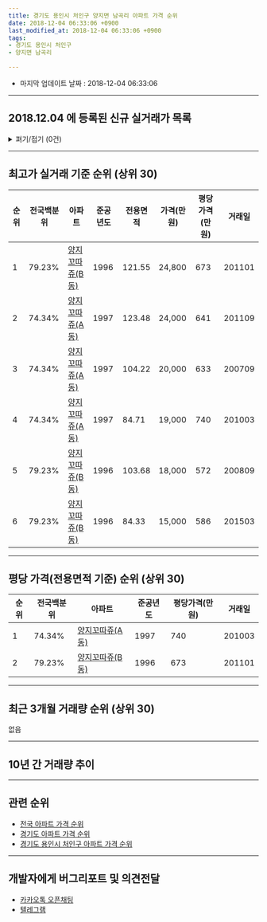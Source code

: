 ```yaml
---
title: 경기도 용인시 처인구 양지면 남곡리 아파트 가격 순위
date: 2018-12-04 06:33:06 +0900
last_modified_at: 2018-12-04 06:33:06 +0900
tags:
- 경기도 용인시 처인구
- 양지면 남곡리

---
```


* 마지막 업데이트 날짜 : 2018-12-04 06:33:06

---

## 2018.12.04 에 등록된 신규 실거래가 목록

<details>
<summary>펴기/접기 (0건)</summary>
<div markdown="1">

|아파트|전국백분위|준공년도|전용면적|가격(만원)|평당가격(만원)|거래일|
|---|---|---|---|---|---|---|
|없음|||||||


</div>
</details>

---

## 최고가 실거래 기준 순위 (상위 30)


|순위|전국백분위|아파트|준공년도|전용면적|가격(만원)|평당가격(만원)|거래일|
|---|---|---|---|---|---|---|---|
|1|79.23%|[양지꼬따쥬(B동)](https://search.naver.com/search.naver?query=%EA%B2%BD%EA%B8%B0%EB%8F%84+%EC%9A%A9%EC%9D%B8%EC%8B%9C+%EC%B2%98%EC%9D%B8%EA%B5%AC+%EC%96%91%EC%A7%80%EB%A9%B4+%EB%82%A8%EA%B3%A1%EB%A6%AC+%EC%96%91%EC%A7%80%EA%BC%AC%EB%94%B0%EC%A5%AC%28B%EB%8F%99%29)|1996|121.55|24,800|673|201101|
|2|74.34%|[양지꼬따쥬(A동)](https://search.naver.com/search.naver?query=%EA%B2%BD%EA%B8%B0%EB%8F%84+%EC%9A%A9%EC%9D%B8%EC%8B%9C+%EC%B2%98%EC%9D%B8%EA%B5%AC+%EC%96%91%EC%A7%80%EB%A9%B4+%EB%82%A8%EA%B3%A1%EB%A6%AC+%EC%96%91%EC%A7%80%EA%BC%AC%EB%94%B0%EC%A5%AC%28A%EB%8F%99%29)|1997|123.48|24,000|641|201109|
|3|74.34%|[양지꼬따쥬(A동)](https://search.naver.com/search.naver?query=%EA%B2%BD%EA%B8%B0%EB%8F%84+%EC%9A%A9%EC%9D%B8%EC%8B%9C+%EC%B2%98%EC%9D%B8%EA%B5%AC+%EC%96%91%EC%A7%80%EB%A9%B4+%EB%82%A8%EA%B3%A1%EB%A6%AC+%EC%96%91%EC%A7%80%EA%BC%AC%EB%94%B0%EC%A5%AC%28A%EB%8F%99%29)|1997|104.22|20,000|633|200709|
|4|74.34%|[양지꼬따쥬(A동)](https://search.naver.com/search.naver?query=%EA%B2%BD%EA%B8%B0%EB%8F%84+%EC%9A%A9%EC%9D%B8%EC%8B%9C+%EC%B2%98%EC%9D%B8%EA%B5%AC+%EC%96%91%EC%A7%80%EB%A9%B4+%EB%82%A8%EA%B3%A1%EB%A6%AC+%EC%96%91%EC%A7%80%EA%BC%AC%EB%94%B0%EC%A5%AC%28A%EB%8F%99%29)|1997|84.71|19,000|740|201003|
|5|79.23%|[양지꼬따쥬(B동)](https://search.naver.com/search.naver?query=%EA%B2%BD%EA%B8%B0%EB%8F%84+%EC%9A%A9%EC%9D%B8%EC%8B%9C+%EC%B2%98%EC%9D%B8%EA%B5%AC+%EC%96%91%EC%A7%80%EB%A9%B4+%EB%82%A8%EA%B3%A1%EB%A6%AC+%EC%96%91%EC%A7%80%EA%BC%AC%EB%94%B0%EC%A5%AC%28B%EB%8F%99%29)|1996|103.68|18,000|572|200809|
|6|79.23%|[양지꼬따쥬(B동)](https://search.naver.com/search.naver?query=%EA%B2%BD%EA%B8%B0%EB%8F%84+%EC%9A%A9%EC%9D%B8%EC%8B%9C+%EC%B2%98%EC%9D%B8%EA%B5%AC+%EC%96%91%EC%A7%80%EB%A9%B4+%EB%82%A8%EA%B3%A1%EB%A6%AC+%EC%96%91%EC%A7%80%EA%BC%AC%EB%94%B0%EC%A5%AC%28B%EB%8F%99%29)|1996|84.33|15,000|586|201503|


---

## 평당 가격(전용면적 기준) 순위 (상위 30)


|순위|전국백분위|아파트|준공년도|평당가격(만원)|거래일|
|---|---|---|---|---|---|
|1|74.34%|[양지꼬따쥬(A동)](https://search.naver.com/search.naver?query=%EA%B2%BD%EA%B8%B0%EB%8F%84+%EC%9A%A9%EC%9D%B8%EC%8B%9C+%EC%B2%98%EC%9D%B8%EA%B5%AC+%EC%96%91%EC%A7%80%EB%A9%B4+%EB%82%A8%EA%B3%A1%EB%A6%AC+%EC%96%91%EC%A7%80%EA%BC%AC%EB%94%B0%EC%A5%AC%28A%EB%8F%99%29)|1997|740|201003|
|2|79.23%|[양지꼬따쥬(B동)](https://search.naver.com/search.naver?query=%EA%B2%BD%EA%B8%B0%EB%8F%84+%EC%9A%A9%EC%9D%B8%EC%8B%9C+%EC%B2%98%EC%9D%B8%EA%B5%AC+%EC%96%91%EC%A7%80%EB%A9%B4+%EB%82%A8%EA%B3%A1%EB%A6%AC+%EC%96%91%EC%A7%80%EA%BC%AC%EB%94%B0%EC%A5%AC%28B%EB%8F%99%29)|1996|673|201101|


---

## 최근 3개월 거래량 순위 (상위 30)

없음

---

## 10년 간 거래량 추이


<div style="width:100%;">
    <canvas id="deal_progress" height="250"></canvas>
</div>

<script>
new Chart(document.getElementById("deal_progress"), {
    type: 'line',
    data: {
        labels: ['200812','200901','200902','200903','200904','200905','200906','200907','200908','200909','200910','200911','200912','201001','201002','201003','201004','201005','201006','201007','201008','201009','201010','201011','201012','201101','201102','201103','201104','201105','201106','201107','201108','201109','201110','201111','201112','201201','201202','201203','201204','201205','201206','201207','201208','201209','201210','201211','201212','201301','201302','201303','201304','201305','201306','201307','201308','201309','201310','201311','201312','201401','201402','201403','201404','201405','201406','201407','201408','201409','201410','201411','201412','201501','201502','201503','201504','201505','201506','201507','201508','201509','201510','201511','201512','201601','201602','201603','201604','201605','201606','201607','201608','201609','201610','201611','201612','201701','201702','201703','201704','201705','201706','201707','201708','201709','201710','201711','201712','201801','201802','201803','201804','201805','201806','201807','201808','201809','201810','201811','201812'],
        datasets: [{
            label: '실거래 수',
            pointRadius: 1,
            data: [0, 0, 0, 0, 0, 0, 0, 0, 0, 0, 0, 0, 0, 0, 0, 1, 0, 0, 0, 0, 0, 0, 0, 0, 0, 1, 0, 0, 0, 0, 0, 1, 0, 1, 0, 0, 0, 0, 0, 0, 0, 0, 0, 0, 0, 0, 0, 0, 0, 0, 0, 0, 0, 0, 0, 0, 0, 1, 0, 0, 0, 0, 0, 0, 0, 0, 0, 0, 0, 0, 0, 0, 0, 0, 0, 1, 0, 0, 0, 0, 0, 0, 0, 0, 0, 0, 0, 0, 1, 0, 2, 1, 0, 0, 0, 0, 0, 0, 0, 0, 0, 0, 0, 0, 0, 0, 0, 0, 0, 0, 0, 0, 0, 0, 0, 1, 0, 0, 0, 0, 0],
            borderColor: "rgba(255, 201, 14, 1)",
            backgroundColor: "rgba(255, 201, 14, 0.5)",
            fill: true,
        }]
    },
    options: {
        responsive: true,
        title: {
            display: true,
            text: '10년간 거래량 추이'
        },
        tooltips: {
            mode: 'index',
            intersect: false,
        },
        hover: {
            mode: 'nearest',
            intersect: true
        },
        scales: {
            xAxes: [{
                display: true,
                scaleLabel: {
                    display: true,
                    labelString: '년/월'
                }
            }],
            yAxes: [{
                display: true,
                ticks: {
                    suggestedMin: 0,
                },
                scaleLabel: {
                    display: true,
                    labelString: '실거래 수'
                }
            }]
        }
    }
});

</script>


---

## 관련 순위

- [전국 아파트 가격 순위](https://inasie.github.io/apt-ranking/전국)
- [경기도 아파트 가격 순위](https://inasie.github.io/apt-ranking/경기도)
- [경기도 용인시 처인구 아파트 가격 순위](https://inasie.github.io/apt-ranking/경기도-용인시-처인구)


---

## 개발자에게 버그리포트 및 의견전달

- [카카오톡 오픈채팅](https://open.kakao.com/o/gLJUAP4)
- [텔레그램](https://t.me/inasie)

